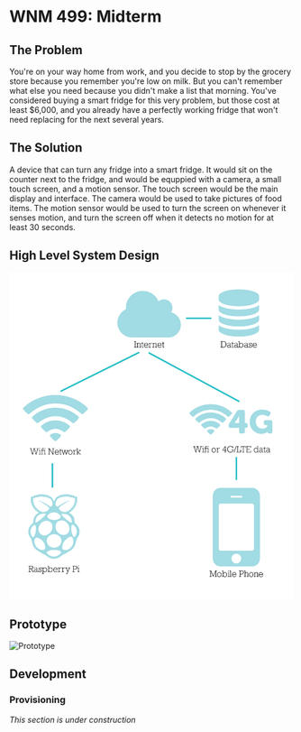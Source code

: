 # WNM 499: Midterm
## The Problem

You're on your way home from work, and you decide to stop by the grocery store because you remember you're low on milk. But you can't remember what else you need because you didn't make a list that morning. You've considered buying a smart fridge for this very problem, but those cost at least $6,000, and you already have a perfectly working fridge that won't need replacing for the next several years.

## The Solution

A device that can turn any fridge into a smart fridge. It would sit on the counter next to the fridge, and would be equppied with a camera, a small touch screen, and a motion sensor. The touch screen would be the main display and interface. The camera would be used to take pictures of food items. The motion sensor would be used to turn the screen on whenever it senses motion, and turn the screen off when it detects no motion for at least 30 seconds. 

## High Level System Design

![High-Level System Design](https://raw.githubusercontent.com/JesusGuerrero/amber-iot/master/midterm/ConnectivityDiagram.png?token=AU8YJvk0Nre8dwD4mlnn245Hljx2VN38ks5YEYERwA%3D%3D)

## Prototype

![Prototype](https://raw.githubusercontent.com/JesusGuerrero/amber-iot/master/midterm/Hardware%20Diagram.png?token=AU8YJl1oOOmtVi-1PlbyZNo6oeHBWundks5YEYIbwA%3D%3D)

## Development
### Provisioning
*This section is under construction*
